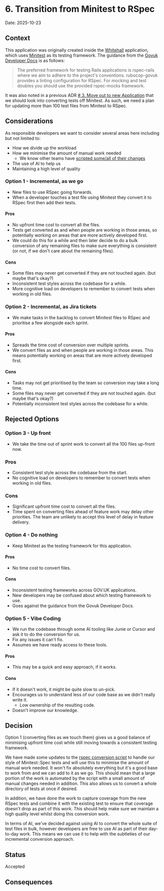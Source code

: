 # 6. Transition from Minitest to RSpec

Date: 2025-10-23

## Context

This application was originally created inside the [Whitehall][whitehall] application, which uses [Minitest][minitest] as its
testing framework. The guidance from the [Govuk Developer Docs][dev-docs] is as follows:

> The preferred framework for testing Rails applications is rspec-rails where we aim to adhere to the project's
> conventions. rubocop-govuk provides a linting configuration for RSpec. For mocking and test doubles you should use the
> provided rspec-mocks framework.

It was also noted in a previous ADR [# 3. Move out to new Application][converting] that we should look into converting tests
off Minitest. As such, we need a plan for updating more than 100 test files from Minitest to RSpec.

## Considerations

As responsible developers we want to consider several areas here including but not limited to:
- How we divide up the workload
- How we minimise the amount of manual work needed
  - We know other teams have [scripted some/all of their changes][convert-to-rspec]
- The use of AI to help us
- Maintaining a high level of quality

### Option 1 - Incremental, as we go
- New files to use RSpec going forwards.
- When a developer touches a test file using Minitest they convert it to RSpec first then add their tests.

#### Pros
- No upfront time cost to convert all the files.
- Tests get converted as and when people are working in those areas, so potentially working on areas that are more actively
  developed first.
- We could do this for a while and then later decide to do a bulk conversion of any remaining files to make sure everything is
  consistent (or not, if we don't care about the remaining files).

#### Cons
- Some files may never get converted if they are not touched again. (but maybe that's okay?)
- Inconsistent test styles across the codebase for a while.
- More cognitive load on developers to remember to convert tests when working in old files.

### Option 2 - Incremental, as Jira tickets
- We make tasks in the backlog to convert Minitest files to RSpec and prioritise a few alongside each sprint.

#### Pros
- Spreads the time cost of conversion over multiple sprints.
- We convert files as and when people are working in those areas. This means potentially working on areas that are more actively
  developed first.

#### Cons
- Tasks may not get prioritised by the team so conversion may take a long time.
- Some files may never get converted if they are not touched again. (but maybe that's okay?)
- Potentially inconsistent test styles across the codebase for a while.

## Rejected Options

### Option 3 - Up front
- We take the time out of sprint work to convert all the 100 files up-front now.

### Pros
- Consistent test style across the codebase from the start.
- No cognitive load on developers to remember to convert tests when working in old files.

### Cons
- Significant upfront time cost to convert all the files.
- Time spent on converting files ahead of feature work may delay other priorities. The team are unlikely to accept this level of
  delay in feature delivery.

### Option 4 - Do nothing
- Keep Minitest as the testing framework for this application.

#### Pros
- No time cost to convert files.

#### Cons
- Inconsistent testing frameworks across GOV.UK applications.
- New developers may be confused about which testing framework to use.
- Goes against the guidance from the Govuk Developer Docs.

### Option 5 - Vibe Coding
- We run the codebase through some AI tooling like Junie or Cursor and ask it to do the conversion for us.
- Fix any issues it can't fix.
- Assumes we have ready access to these tools.

#### Pros
- This may be a quick and easy approach, if it works.

#### Cons
- If it doesn't work, it might be quite slow to un-pick.
- Encourages us to understand less of our code base as we didn't really write it.
  - Low ownership of the resulting code.
- Doesn't improve our knowledge.

## Decision

Option 1 (converting files as we touch them) gives us a good balance of minimising upfront time cost while still moving
towards a consistent testing framework.

We have made some updates to the [rspec conversion script][convert-to-rspec] to handle our style of Minitest::Spec tests
and will use this to minimise the amount of manual work needed. It won't fix absolutely everything but it's a good base
to work from and we can add to it as we go. This should mean that a large portion of the work is automated by the script
with a small amount of manual changes needed in addition. This also allows us to convert a whole directory of tests at
once if desired.

In addition, we have done the work to capture coverage from the new RSpec tests and combine it with the existing test to
ensure that coverage doesn't drop as part of this work. This should help make sure we maintain a high quality level
whilst doing this conversion work.

In terms of AI, we've decided against using AI to convert the whole suite of test files in bulk, however developers are
free to use AI as part of their day-to-day work. This means we can use it to help with the subtleties of our incremental
conversion approach.

## Status

Accepted

## Consequences

[whitehall]: https://github.com/alphagov/whitehall
[minitest]: https://github.com/minitest/minitest
[dev-docs]: https://github.com/alphagov/govuk-developer-docs/blob/main/source/manual/conventions-for-rails-applications.html.md#testing-utilities
[converting]: https://github.com/alphagov/content-block-manager/blob/main/docs/architecture/decisions/0003-move-out-to-new-application.md#explore-converting-test-suite-to-rspec
[convert-to-rspec]: https://github.com/alphagov/collections/blob/53f903ab6499c63fb8889e4aab8ee4e7c8e384a7/lib/parsers/convert_to_rspec.rb
